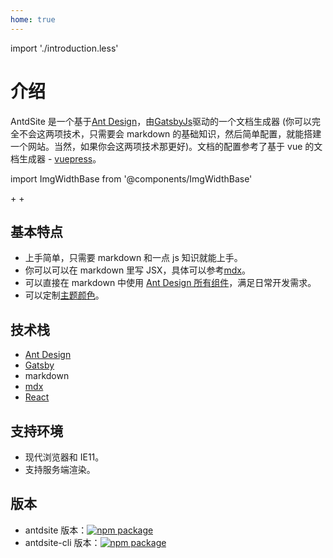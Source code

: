 ```yaml
---
home: true
---
```


import './introduction.less'

# 介绍

AntdSite 是一个基于[Ant Design](https://ant.design)，由[GatsbyJs](https://www.gatsbyjs.org/)驱动的一个文档生成器 (你可以完全不会这两项技术，只需要会 markdown 的基础知识，然后简单配置，就能搭建一个网站。当然，如果你会这两项技术那更好)。文档的配置参考了基于 vue 的文档生成器 - [vuepress](https://vuepress.vuejs.org/config/)。

import ImgWidthBase from '@components/ImgWidthBase'

<div class="pic-plus">
  <ImgWidthBase url="antd-icon.svg" width={150} />
   <span>+</span>
  <ImgWidthBase url="react-icon.svg" width={150}/>
    <span>+</span> 
  <ImgWidthBase url="gatsby-icon-144x144.png" width={150}/>
</div>

## 基本特点

- 上手简单，只需要 markdown 和一点 js 知识就能上手。
- 你可以可以在 markdown 里写 JSX，具体可以参考[mdx](https://github.com/mdx-js/mdx)。
- 可以直接在 markdown 中使用 [Ant Design 所有组件](https://ant.design/components/button-cn/)，满足日常开发需求。
- 可以定制[主题颜色](../default-theme-config#定制主题颜色)。

## 技术栈

- [Ant Design](https://ant.design/docs/react/introduce-cn)
- [Gatsby](https://www.gatsbyjs.org/)
- markdown
- [mdx](https://github.com/mdx-js/mdx)
- [React](https://reactjs.org/)

## 支持环境

- 现代浏览器和 IE11。
- 支持服务端渲染。

## 版本

- antdsite 版本：[![npm package](https://img.shields.io/npm/v/antdsite.svg?style=flat-square)](https://www.npmjs.org/package/antdsite)
- antdsite-cli 版本：[![npm package](https://img.shields.io/npm/v/antdsite-cli.svg?style=flat-square)](https://www.npmjs.org/package/antdsite-cli)
